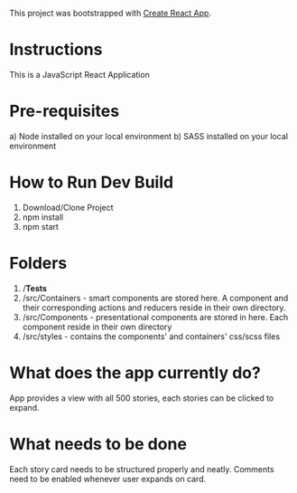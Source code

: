 This project was bootstrapped with [Create React App](https://github.com/facebookincubator/create-react-app).

# Instructions

This is a JavaScript React Application

# Pre-requisites
a) Node installed on your local environment
b) SASS installed on your local environment

# How to Run Dev Build
1) Download/Clone Project
2) npm install
3) npm start

# Folders
1) /__Tests__
2) /src/Containers - smart components are stored here. A component and their corresponding actions and reducers reside in their own directory.
3) /src/Components - presentational components are stored in here. Each component reside in their own directory
4) /src/styles - contains the components' and containers' css/scss files

# What does the app currently do?

App provides a view with all 500 stories, each stories can be clicked to expand.

# What needs to be done

Each story card needs to be structured properly and neatly.
Comments need to be enabled whenever user expands on card.

